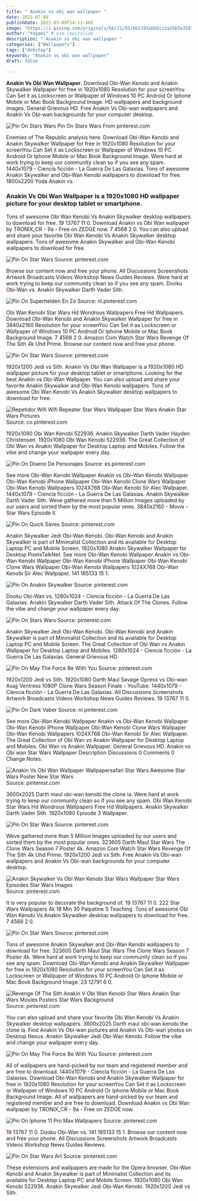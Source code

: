 ```yaml
---
title: " Anakin vs obi wan wallpaper "
date: 2021-07-08
publishDate: 2021-03-09T14:11:40Z
image: "https://i.pinimg.com/originals/bb/21/93/bb2193abb5cc2a2bb5e2587cba6a6051.jpg"
author: "Yagami" # use capitalize
description: " Anakin vs obi wan wallpaper "
categories: ["Wallpapers"]
tags: ["dekstop"]
keywords: "Anakin vs obi wan wallpaper"
draft: false

---
```



**Anakin Vs Obi Wan Wallpaper**. Download Obi-Wan Kenobi and Anakin Skywalker Wallpaper for free in 1920x1080 Resolution for your screenYou Can Set it as Lockscreen or Wallpaper of Windows 10 PC Android Or Iphone Mobile or Mac Book Background Image. HD wallpapers and background images. General Grievous HD. Free Anakin Vs Obi-wan wallpapers and Anakin Vs Obi-wan backgrounds for your computer desktop.

![Pin On Stars Wars](https://i.pinimg.com/originals/35/f1/ab/35f1abcaffdad98178e020a6505cb050.png "Pin On Stars Wars")
Pin On Stars Wars From pinterest.com


Enemies of The Republic analysis here. Download Obi-Wan Kenobi and Anakin Skywalker Wallpaper for free in 1920x1080 Resolution for your screenYou Can Set it as Lockscreen or Wallpaper of Windows 10 PC Android Or Iphone Mobile or Mac Book Background Image. Were hard at work trying to keep our community clean so if you see any spam. 1440x1079 - Ciencia ficción - La Guerra De Las Galaxias. Tons of awesome Anakin Skywalker and Obi-Wan Kenobi wallpapers to download for free. 1800x2200 Yoda Anakin vs.

### Anakin Vs Obi Wan Wallpaper is a 1920x1080 HD wallpaper picture for your desktop tablet or smartphone.

Tons of awesome Obi Wan Kenobi Vs Anakin Skywalker desktop wallpapers to download for free. 19 13767 11 0. Download Anakin vs Obi Wan wallpaper by TRONIX_CR - 9a - Free on ZEDGE now. 7 4568 2 0. You can also upload and share your favorite Obi Wan Kenobi Vs Anakin Skywalker desktop wallpapers. Tons of awesome Anakin Skywalker and Obi-Wan Kenobi wallpapers to download for free.


![Pin On Star Wars](https://i.pinimg.com/originals/8e/bd/1a/8ebd1a2ff2e9a7310db4208d8615bebe.png "Pin On Star Wars")
Source: pinterest.com

Browse our content now and free your phone. All Discussions Screenshots Artwork Broadcasts Videos Workshop News Guides Reviews. Were hard at work trying to keep our community clean so if you see any spam. Dooku Obi-Wan vs. Anakin Skywalker Darth Vader Sith.

![Pin On Superhelden En Zo](https://i.pinimg.com/originals/af/25/5a/af255ac6cbd4f412566606a5e88aff25.jpg "Pin On Superhelden En Zo")
Source: nl.pinterest.com

Obi Wan Kenobi Star Wars Hd Wondrous Wallpapers Free Hd Wallpapers. Download Obi-Wan Kenobi and Anakin Skywalker Wallpaper for free in 3840x2160 Resolution for your screenYou Can Set it as Lockscreen or Wallpaper of Windows 10 PC Android Or Iphone Mobile or Mac Book Background Image. 7 4568 2 0. Amazon Com Watch Star Wars Revenge Of The Sith 4k Uhd Prime. Browse our content now and free your phone.

![Pin On Star Wars](https://i.pinimg.com/originals/95/e5/9f/95e59f8b2f985022e05fbe495633f924.jpg "Pin On Star Wars")
Source: pinterest.com

1920x1200 Jedi vs Sith. Anakin Vs Obi Wan Wallpaper is a 1920x1080 HD wallpaper picture for your desktop tablet or smartphone. Looking for the best Anakin vs Obi-Wan Wallpaper. You can also upload and share your favorite Anakin Skywalker and Obi-Wan Kenobi wallpapers. Tons of awesome Obi Wan Kenobi Vs Anakin Skywalker desktop wallpapers to download for free.

![Repetidor Wifi Wifi Repeater Star Wars Wallpaper Star Wars Anakin Star Wars Pictures](https://i.pinimg.com/originals/ed/ec/00/edec00cd0600c0cb73c39e343d28b50a.jpg "Repetidor Wifi Wifi Repeater Star Wars Wallpaper Star Wars Anakin Star Wars Pictures")
Source: co.pinterest.com

1920x1080 Obi Wan Kenobi 522936. Anakin Skywalker Darth Vader Hayden Christensen. 1920x1080 Obi Wan Kenobi 522936. The Great Collection of Obi Wan vs Anakin Wallpaper for Desktop Laptop and Mobiles. Follow the vibe and change your wallpaper every day.

![Pin On Diseno De Personajes](https://i.pinimg.com/originals/a7/b3/e6/a7b3e64c5158595d283f15b75896d258.jpg "Pin On Diseno De Personajes")
Source: es.pinterest.com

See more Obi-Wan Kenobi Wallpaper Anakin vs Obi-Wan Kenobi Wallpaper Obi-Wan Kenobi iPhone Wallpaper Obi-Wan Kenobi Clone Wars Wallpaper Obi-Wan Kenobi Wallpapers 1024X768 Obi-Wan Kenobi Sir Alec Wallpaper. 1440x1079 - Ciencia ficción - La Guerra De Las Galaxias. Anakin Skywalker Darth Vader Sith. Weve gathered more than 5 Million Images uploaded by our users and sorted them by the most popular ones. 3840x2160 - Movie - Star Wars Episode II.

![Pin On Quick Saves](https://i.pinimg.com/originals/5f/a4/10/5fa4102a46384fa731bce47573288e2c.webp "Pin On Quick Saves")
Source: pinterest.com

Anakin Skywalker Jedi Obi-Wan Kenobi. Obi-Wan Kenobi and Anakin Skywalker is part of Minimalist Collection and its available for Desktop Laptop PC and Mobile Screen. 1920x1080 Anakin Skywalker Wallpaper for Desktop PixelsTalkNet. See more Obi-Wan Kenobi Wallpaper Anakin vs Obi-Wan Kenobi Wallpaper Obi-Wan Kenobi iPhone Wallpaper Obi-Wan Kenobi Clone Wars Wallpaper Obi-Wan Kenobi Wallpapers 1024X768 Obi-Wan Kenobi Sir Alec Wallpaper. 141 185133 15 1.

![Pin On Anakin Skywalker](https://i.pinimg.com/originals/d1/4d/fb/d14dfb2c8c7fab5c0bbf6e5f0dfc2f62.jpg "Pin On Anakin Skywalker")
Source: pinterest.com

Dooku Obi-Wan vs. 1280x1024 - Ciencia ficción - La Guerra De Las Galaxias. Anakin Skywalker Darth Vader Sith. Attack Of The Clones. Follow the vibe and change your wallpaper every day.

![Pin On Stars Wars](https://i.pinimg.com/originals/35/f1/ab/35f1abcaffdad98178e020a6505cb050.png "Pin On Stars Wars")
Source: pinterest.com

Anakin Skywalker Jedi Obi-Wan Kenobi. Obi-Wan Kenobi and Anakin Skywalker is part of Minimalist Collection and its available for Desktop Laptop PC and Mobile Screen. The Great Collection of Obi Wan vs Anakin Wallpaper for Desktop Laptop and Mobiles. 1280x1024 - Ciencia ficción - La Guerra De Las Galaxias. General Grievous HD.

![Pin On May The Force Be With You](https://i.pinimg.com/originals/ee/c8/86/eec886ab238c004c3c92dcb83cd9cf45.jpg "Pin On May The Force Be With You")
Source: pinterest.com

1920x1200 Jedi vs Sith. 1920x1080 Darth Maul Savage Opress vs Obi-wan Asajj Ventress 1080P Clone Wars Season Finale - YouTube. 1440x1079 - Ciencia ficción - La Guerra De Las Galaxias. All Discussions Screenshots Artwork Broadcasts Videos Workshop News Guides Reviews. 19 13767 11 0.

![Pin On Dark Vaber](https://i.pinimg.com/originals/40/83/18/40831892a43a723ae5c83b64262ff842.jpg "Pin On Dark Vaber")
Source: nl.pinterest.com

See more Obi-Wan Kenobi Wallpaper Anakin vs Obi-Wan Kenobi Wallpaper Obi-Wan Kenobi iPhone Wallpaper Obi-Wan Kenobi Clone Wars Wallpaper Obi-Wan Kenobi Wallpapers 1024X768 Obi-Wan Kenobi Sir Alec Wallpaper. The Great Collection of Obi Wan vs Anakin Wallpaper for Desktop Laptop and Mobiles. Obi Wan vs Anakin Wallpaper. General Grievous HD. Anakin vs Obi wan Star Wars Wallpaper Description Discussions 0 Comments 0 Change Notes.

![Anakin Vs Obi Wan Wallpaper Wallpapersafari Star Wars Awesome Star Wars Poster New Star Wars](https://i.pinimg.com/originals/81/a5/97/81a597f13769573f1a1c88841c31a97f.jpg "Anakin Vs Obi Wan Wallpaper Wallpapersafari Star Wars Awesome Star Wars Poster New Star Wars")
Source: pinterest.com

3600x2025 Darth maul obi-wan kenobi the clone ia. Were hard at work trying to keep our community clean so if you see any spam. Obi Wan Kenobi Star Wars Hd Wondrous Wallpapers Free Hd Wallpapers. Anakin Skywalker Darth Vader Sith. 1920x1080 Episode 3 Wallpaper.

![Pin On Star Wars](https://i.pinimg.com/originals/1d/6a/82/1d6a82e5ec47b36a539686f82e2cdaaf.jpg "Pin On Star Wars")
Source: pinterest.com

Weve gathered more than 5 Million Images uploaded by our users and sorted them by the most popular ones. 323605 Darth Maul Star Wars The Clone Wars Season 7 Poster 4k. Amazon Com Watch Star Wars Revenge Of The Sith 4k Uhd Prime. 1920x1200 Jedi vs Sith. Free Anakin Vs Obi-wan wallpapers and Anakin Vs Obi-wan backgrounds for your computer desktop.

![Anakin Skywalker Vs Obi Wan Kenobi Star Wars Wallpaper Star Wars Episodes Star Wars Images](https://i.pinimg.com/originals/7a/c7/1f/7ac71f2964c72029de9d4ad676750cbe.jpg "Anakin Skywalker Vs Obi Wan Kenobi Star Wars Wallpaper Star Wars Episodes Star Wars Images")
Source: pinterest.com

It is very popular to decorate the background of. 19 13767 11 0. 222 Star Wars Wallpapers 4k 18 Min 30 Palpatine S Teaching. Tons of awesome Obi Wan Kenobi Vs Anakin Skywalker desktop wallpapers to download for free. 7 4568 2 0.

![Pin On Star Wars](https://i.pinimg.com/originals/b0/01/17/b00117ee1abf36ec3953bb1eed0d2124.jpg "Pin On Star Wars")
Source: pinterest.com

Tons of awesome Anakin Skywalker and Obi-Wan Kenobi wallpapers to download for free. 323605 Darth Maul Star Wars The Clone Wars Season 7 Poster 4k. Were hard at work trying to keep our community clean so if you see any spam. Download Obi-Wan Kenobi and Anakin Skywalker Wallpaper for free in 1920x1080 Resolution for your screenYou Can Set it as Lockscreen or Wallpaper of Windows 10 PC Android Or Iphone Mobile or Mac Book Background Image. 23 12791 6 0.

![Revenge Of The Sith Anakin V Obi Wan Kenobi Star Wars Anakin Star Wars Movies Posters Star Wars Background](https://i.pinimg.com/736x/37/22/dd/3722dde003d352498c753d64e8fd822a.jpg "Revenge Of The Sith Anakin V Obi Wan Kenobi Star Wars Anakin Star Wars Movies Posters Star Wars Background")
Source: pinterest.com

You can also upload and share your favorite Obi Wan Kenobi Vs Anakin Skywalker desktop wallpapers. 3600x2025 Darth maul obi-wan kenobi the clone ia. Find Anakin Vs Obi-wan pictures and Anakin Vs Obi-wan photos on Desktop Nexus. Anakin Skywalker Jedi Obi-Wan Kenobi. Follow the vibe and change your wallpaper every day.

![Pin On May The Force Be With You](https://i.pinimg.com/originals/df/b4/18/dfb41882ab37b35170accea19185ff27.jpg "Pin On May The Force Be With You")
Source: pinterest.com

All of wallpapers are hand-picked by our team and registered member and are free to download. 1440x1079 - Ciencia ficción - La Guerra De Las Galaxias. Download Obi-Wan Kenobi and Anakin Skywalker Wallpaper for free in 1920x1080 Resolution for your screenYou Can Set it as Lockscreen or Wallpaper of Windows 10 PC Android Or Iphone Mobile or Mac Book Background Image. All of wallpapers are hand-picked by our team and registered member and are free to download. Download Anakin vs Obi Wan wallpaper by TRONIX_CR - 9a - Free on ZEDGE now.

![Pin On Iphone 11 Pro Max Wallpapers](https://i.pinimg.com/originals/39/94/3d/39943d6c383c10b906bf9a649f117152.jpg "Pin On Iphone 11 Pro Max Wallpapers")
Source: pinterest.com

19 13767 11 0. Dooku Obi-Wan vs. 141 185133 15 1. Browse our content now and free your phone. All Discussions Screenshots Artwork Broadcasts Videos Workshop News Guides Reviews.

![Pin On Star Wars Art](https://i.pinimg.com/originals/bb/21/93/bb2193abb5cc2a2bb5e2587cba6a6051.jpg "Pin On Star Wars Art")
Source: pinterest.com

These extensions and wallpapers are made for the Opera browser. Obi-Wan Kenobi and Anakin Skywalker is part of Minimalist Collection and its available for Desktop Laptop PC and Mobile Screen. 1920x1080 Obi Wan Kenobi 522936. Anakin Skywalker Jedi Obi-Wan Kenobi. 1920x1200 Jedi vs Sith.

